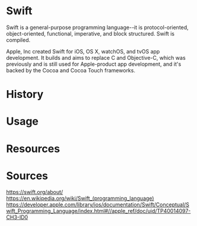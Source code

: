 # Swift
Swift is a general-purpose programming language--it is protocol-oriented, object-oriented, functional, imperative, and block structured. Swift is compiled.

Apple, Inc created Swift for iOS, OS X, watchOS, and tvOS app development. It builds and aims to replace C and Objective-C, which was previously and is still used for Apple-product app development, and it's backed by the Cocoa and Cocoa Touch frameworks.

# History


# Usage


# Resources


# Sources
https://swift.org/about/
https://en.wikipedia.org/wiki/Swift_(programming_language)
https://developer.apple.com/library/ios/documentation/Swift/Conceptual/Swift_Programming_Language/index.html#//apple_ref/doc/uid/TP40014097-CH3-ID0
